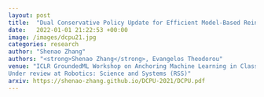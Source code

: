 ```yaml
---
layout: post
title:  "Dual Conservative Policy Update for Efficient Model-Based Reinforcement Learning"
date:   2022-01-01 21:22:53 +00:00
image: /images/dcpu21.jpg
categories: research
author: "Shenao Zhang"
authors: "<strong>Shenao Zhang</strong>, Evangelos Theodorou"
venue: "ICLR GroundedML Workshop on Anchoring Machine Learning in Classical Algorithmic Theory\  
Under review at Robotics: Science and Systems (RSS)"
arxiv: https://shenao-zhang.github.io/DCPU-2021/DCPU.pdf
---
```

